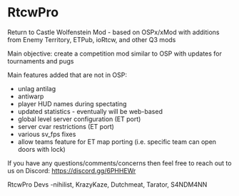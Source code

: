 # RtcwPro

Return to Castle Wolfenstein Mod - based on OSPx/xMod with additions from Enemy Territory, ETPub, ioRtcw, and other Q3 mods

Main objective: create a competition mod similar to OSP with updates for tournaments and pugs

Main features added that are not in OSP:
 - unlag antilag
 - antiwarp
 - player HUD names during spectating
 - updated statistics - eventually will be web-based
 - global level server configuration (ET port)
 - server cvar restrictions (ET port)
 - various sv_fps fixes
 - allow teams feature for ET map porting (i.e. specific team can open doors with lock)

If you have any questions/comments/concerns then feel free to reach out to us on Discord: https://discord.gg/6PHHEWr

RtcwPro Devs
-nihilist, KrazyKaze, Dutchmeat, Tarator, S4NDM4NN
